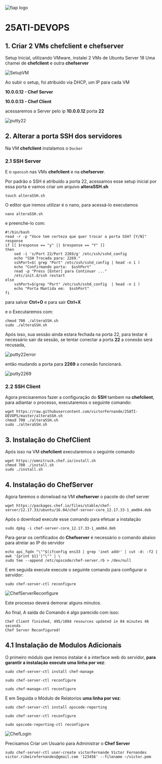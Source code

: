 ![fiap logo](/img/fiap_logo.jpg)

# 25ATI-DEVOPS

## 1. Criar 2 VMs chefclient e chefserver
Setup Inicial, utilizando VMware, instalei 2 VMs de Ubuntu Server 18
Uma chamei de **chefclient** e outra **chefserver**

![SetupVM](/img/setupVM.jpg)

Ao subir o setup, foi atribuido via DHCP, um IP para cada VM

**10.0.0.12 - Chef Server**

**10.0.0.13 - Chef Client**

acessaremos a Server pelo ip **10.0.0.12** porta **22**

![putty22](/img/putty22.jpg)

## 2. Alterar a porta SSH dos servidores 

Na VM **chefclient** instalamos o `Docker`

### 2.1 SSH Server

E o `openssh` nas VMs **chefclient** e na **chefserver**.

Por padrão o SSH é atribuído a porta 22, acessamos esse setup inicial por essa porta e vamos criar um arquivo **alteraSSH.sh**

    touch alteraSSH.sh
    
O editor que iremos utilizar é o nano, para acessá-lo executamos 

    nano alteraSSH.sh

e preenche-lo com:

    #!/bin/bash
    read -r -p "Voce tem certeza que quer trocar a porta SSH? [Y/N]" response
    if [[ $response == "y" || $response == "Y" ]]
    then
        sed -i 's/Port 22/Port 2269/g' /etc/ssh/sshd_config
        echo "SSH Trocada para: 2269."
        sshPort=$( grep "Port" /etc/ssh/sshd_config | head -n 1 )
        echo "Confirmando porta:  $sshPort"
        read -p "Press [Enter] para Continuar ..."
        /etc/init.d/ssh restart
    else
        sshPort=$(grep "Port" /etc/ssh/sshd_config  | head -n 1 )
        echo "Porta Mantida em:  $sshPort"
    fi

para salvar **Ctrl+O** e para sair **Ctrl+X**

e o Executaremos com:

    chmod 700 ./alteraSSH.sh
    sudo ./alteraSSH.sh 
    
Após isso, sua sessão ainda estara fechada na porta 22, para testar é necessário sair da sessão, se tentar conectar a porta **22** a conexão será recusada,

![putty22error](/img/putty22error.jpg)

então mudando a porta para **2269** a conexão funcionará.

![putty2269](/img/putty2269.jpg)

### 2.2 SSH Client
Agora precisaremos fazer a configuração do **SSH**  tambem na **chefclient**, para adiantar o processo, executaremos o seguinte comando:


    wget https://raw.githubusercontent.com/victorFernande/25ATI-DEVOPS/master/alteraSSH.sh
    chmod 700 ./alteraSSH.sh
    sudo ./alteraSSH.sh    


## 3. Instalação do ChefClient
Após isso na VM **chefclient** executaremos o seguinte comando

    wget https://omnitruck.chef.io/install.sh
    chmod 700 ./install.sh
    sudo ./install.sh


## 4. Instalação do ChefServer
Agora faremos o donwload na VM **chefserver** o pacote do chef server

    wget https://packages.chef.io/files/stable/chef-server/12.17.33/ubuntu/16.04/chef-server-core_12.17.33-1_amd64.deb

Após o download execute esse comando para efetuar a instalação

    sudo dpkg -i chef-server-core_12.17.33-1_amd64.deb
    
Para gerar os certificados do **Chefserver** é necessário o comando abaixo para atrelar ao IP do servidor 

    echo api_fqdn "\""$(ifconfig ens33 | grep 'inet addr' | cut -d: -f2 | awk '{print $1}')"\"" | \
    sudo tee --append /etc/opscode/chef-server.rb > /dev/null

E em seguida execute execute o seguinte comando para configurar o servidor:
    
    sudo chef-server-ctl reconfigure
    
![ChefServerReconfigure](/img/ChefServerReconfigure.jpg)

Este processo deverá demorar alguns minutos.

Ao final, A saida do Comando é algo parecido com isso:    
    
    Chef Client finished, 495/1084 resources updated in 04 minutes 46 seconds
    Chef Server Reconfigured!
    

## 4.1 Instalação de Modulos Adicionais 
O primeiro módulo que iremos instalar é a interface web do servidor, **para garantir a instalação execute uma linha por vez**:
    
    sudo chef-server-ctl install chef-manage
    
    sudo chef-server-ctl reconfigure   
    
    sudo chef-manage-ctl reconfigure

E em Seguida o Módulo de Relatorios **uma linha por vez**: 
    
    sudo chef-server-ctl install opscode-reporting
    
    sudo chef-server-ctl reconfigure
    
    sudo opscode-reporting-ctl reconfigure
    
![ChefLogin](/img/ChefLogin.jpg)   

Precisamos Criar um Usuario para Administrar o **Chef Server**
    
    sudo chef-server-ctl user-create victorFernande Victor Fernandes victor.ribeirofernandes@gmail.com '123456' --filename ~/victor.pem

    



